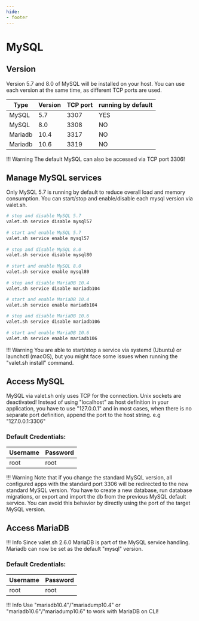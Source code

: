 ```yaml
---
hide:
- footer
---
```


# MySQL

## Version

Version 5.7 and 8.0 of MySQL will be installed on your host. You can use each version at the same time, as different TCP ports are used.


| Type    | Version | TCP port |running by default|
|---------|---------|----------|-------|
| MySQL   | 5.7     | 3307     |YES|
| MySQL   | 8.0     | 3308     |NO|
| Mariadb | 10.4    | 3317     |NO|
| Mariadb | 10.6    | 3319     |NO|


!!! Warning
    The default MySQL can also be accessed via TCP port <string>3306</strong>!


## Manage MySQL services

Only MySQL 5.7 is running by default to reduce overall load and memory consumption. You can start/stop and enable/disable each mysql version via valet.sh.

```bash
# stop and disable MySQL 5.7
valet.sh service disable mysql57
 
# start and enable MySQL 5.7
valet.sh service enable mysql57
 
# stop and disable MySQL 8.0
valet.sh service disable mysql80
 
# start and enable MySQL 8.0
valet.sh service enable mysql80
 
# stop and disable MariaDB 10.4
valet.sh service disable mariadb104
 
# start and enable MariaDB 10.4
valet.sh service enable mariadb104

# stop and disable MariaDB 10.6
valet.sh service disable mariadb106
 
# start and enable MariaDB 10.6
valet.sh service enable mariadb106
```

!!! Warning
    You are able to start/stop a service via systemd (Ubuntu) or launchctl (macOS), but you might face some issues when running the "valet.sh install" command. 


## Access MySQL

MySQL via valet.sh only uses TCP for the connection. Unix sockets are deactivated! Instead of using "localhost" as host definition in your application, you have to use "127.0.0.1" and in most cases, when there is no separate port definition,  append the port to the host string. e.g "127.0.0.1:3306"

### Default Credentials:

| Username | Password |
|----------|----------|
| root     | root     |

!!! Warning
    Note that if you change the standard MySQL version, all configured apps with the standard port 3306 will be redirected to the new standard MySQL version. You have to create a new database, run database migrations, or export and import the db from the previous MySQL default service. You can avoid this behavior by directly using the port of the target MySQL version.


## Access MariaDB

!!! Info
    Since valet.sh 2.6.0 MariaDB is part of the MySQL service handling. Mariadb can now be set as the default "mysql" version.

### Default Credentials:

| Username | Password |
|----------|----------|
| root     | root     |

!!! Info
    Use "mariadb10.4"/"mariadump10.4" or "mariadb10.6"/"mariadump10.6" to work with MariaDB on CLI!
